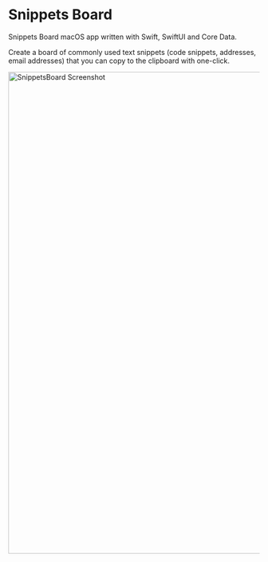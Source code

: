 # Snippets Board

Snippets Board macOS app written with Swift, SwiftUI and Core Data.

Create a board of commonly used text snippets (code snippets, addresses, email addresses) that you can copy to the clipboard with one-click.

<img width="967" alt="SnippetsBoard Screenshot" src="https://github.com/user-attachments/assets/d44c03d3-35aa-4f72-8a76-792f769181d2">

